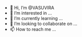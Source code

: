 - 👋 Hi, I’m @VASUVIRA
- 👀 I’m interested in ...
- 🌱 I’m currently learning ...
- 💞️ I’m looking to collaborate on ...
- 📫 How to reach me ...

<!---
VASUVIRA/VASUVIRA is a ✨ special ✨ repository because its `README.md` (this file) appears on your GitHub profile.
You can click the Preview link to take a look at your changes.
--->
